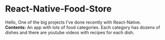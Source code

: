 # React-Native-Food-Store

Hello, One of the big projects I've done recently with React-Native.<br>
<b>Contents:</b>
An app with lots of food categories. Each category has dozens of dishes and there are youtube videos with recipes for each dish.
